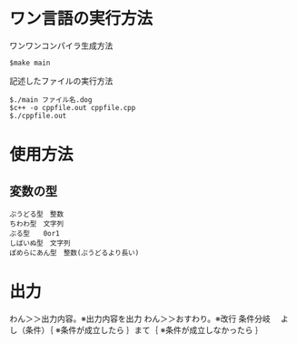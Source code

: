 # ワン言語の実行方法
ワンワンコンパイラ生成方法
```
$make main
```

記述したファイルの実行方法
```
$./main ファイル名.dog
$c++ -o cppfile.out cppfile.cpp
$./cppfile.out
```   

# 使用方法  
## 変数の型  
```
ぷうどる型　整数  
ちわわ型　文字列  
ぶる型　　0or1  
しばいぬ型　文字列  
ぽめらにあん型　整数(ぷうどるより長い)  
```
# 出力　　
わん＞＞出力内容。※出力内容を出力
わん＞＞おすわり。※改行
条件分岐　
よし（条件）｛
※条件が成立したら
｝まて｛
※条件が成立しなかったら
｝


